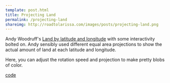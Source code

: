 ```yaml
---
template: post.html
title: Projecting Land
permalink: /projecting-land
shareimg: http://roadtolarissa.com/images/posts/projecting-land.png
---
```


<div id='map-container'></div>

Andy Woodruff's [Land by latitude and longitude](http://andywoodruff.com/blog/land-by-latitude-and-longitude-or-a-pile-of-continents/) with some interactivity bolted on. Andy sensibly used different equal area projections to show the actual amount of land at each latitude and longitude. 

Here, you can adjust the rotation speed and projection to make pretty blobs of color. 


<span class='source'>[code](https://github.com/1wheel/roadtolarissa/blob/master/source/projecting-land/script.js)</span>


<link rel="stylesheet" type="text/css" href="/projecting-land/style.css">

<script src="/javascripts/libs/d3v4+jetpack.js" type="text/javascript"></script>
<script src="/javascripts/libs/d3-geo-projection.js" type="text/javascript"></script>
<script src="/javascripts/libs/topojson.js" type="text/javascript"></script>

<script src="/projecting-land/script.js"></script>

